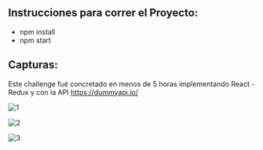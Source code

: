 ## Instrucciones para correr el Proyecto:
- npm install
- npm start

## Capturas:
Este challenge fué concretado en menos de 5 horas implementando React - Redux y con la API https://dummyapi.io/

![1](https://user-images.githubusercontent.com/66447745/124500583-6688b400-dd96-11eb-8f66-c6536ab41762.png)

![2](https://user-images.githubusercontent.com/66447745/124500677-95068f00-dd96-11eb-890b-f8177ba1e46c.png)

![3](https://user-images.githubusercontent.com/66447745/124500702-9cc63380-dd96-11eb-9fc1-12c15fbb52ad.png)
